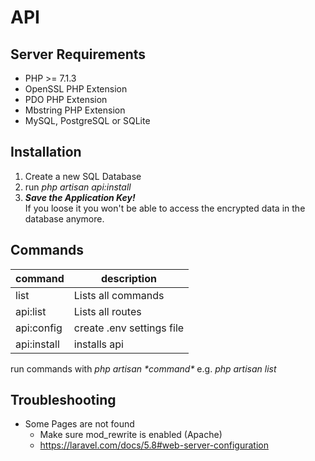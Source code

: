 # API

## Server Requirements

-   PHP >= 7.1.3
-   OpenSSL PHP Extension
-   PDO PHP Extension
-   Mbstring PHP Extension
-   MySQL, PostgreSQL or SQLite

## Installation

1. Create a new SQL Database
2. run _php artisan api:install_
3. **_Save the Application Key!_**  
   If you loose it you won't be able to access the encrypted data in the database anymore.

## Commands

| command     | description               |
| ----------- | ------------------------- |
| list        | Lists all commands        |
| api:list    | Lists all routes          |
| api:config  | create .env settings file |
| api:install | installs api              |

run commands with _php artisan \*command\*_ e.g. _php artisan list_

## Troubleshooting

-   Some Pages are not found
    -   Make sure mod_rewrite is enabled (Apache)
    -   <https://laravel.com/docs/5.8#web-server-configuration>

